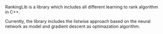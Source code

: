 RankingLib is a library which includes all different learning to rank algorithm in C++.

Currently, the library includes the listwise approach based on the neural network as model and gradient descent as optimazation algorithm.